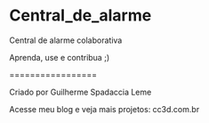 Central_de_alarme
=================

Central de alarme colaborativa

Aprenda, use e contribua ;)

=================

Criado por Guilherme Spadaccia Leme

Acesse meu blog e veja mais projetos: cc3d.com.br
